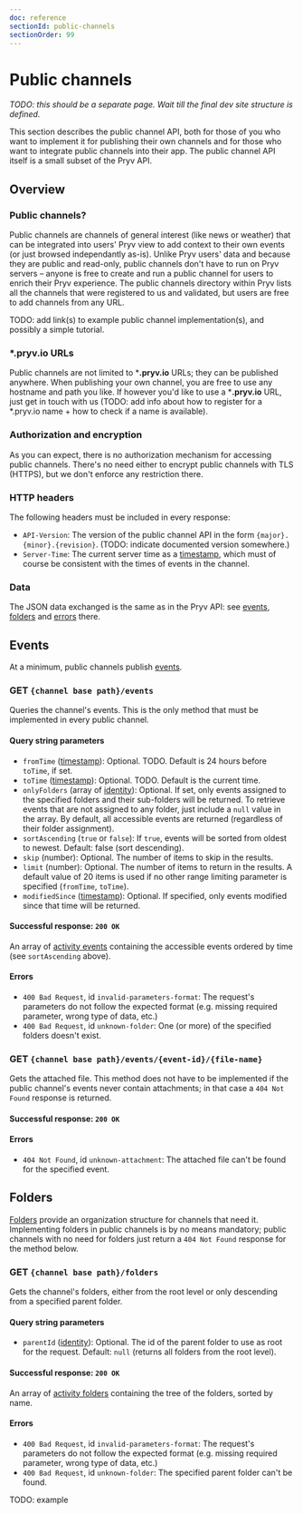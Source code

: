 ```yaml
---
doc: reference
sectionId: public-channels
sectionOrder: 99
---
```


# Public channels

*TODO: this should be a separate page. Wait till the final dev site structure is defined.*

This section describes the public channel API, both for those of you who want to implement it for publishing their own channels and for those who want to integrate public channels into their app. The public channel API itself is a small subset of the Pryv API.


## Overview

### Public channels?

Public channels are channels of general interest (like news or weather) that can be integrated into users' Pryv view to add context to their own events (or just browsed independantly as-is). Unlike Pryv users' data and because they are public and read-only, public channels don't have to run on Pryv servers – anyone is free to create and run a public channel for users to enrich their Pryv experience. The public channels directory within Pryv lists all the channels that were registered to us and validated, but users are free to add channels from any URL.

TODO: add link(s) to example public channel implementation(s), and possibly a simple tutorial.


### ***.pryv.io** URLs

Public channels are not limited to ***.pryv.io** URLs; they can be published anywhere. When publishing your own channel, you are free to use any hostname and path you like. If however you'd like to use a ***.pryv.io** URL, just get in touch with us (TODO: add info about how to register for a *.pryv.io name + how to check if a name is available).


### Authorization and encryption

As you can expect, there is no authorization mechanism for accessing public channels. There's no need either to encrypt public channels with TLS (HTTPS), but we don't enforce any restriction there.


### HTTP headers

The following headers must be included in every response:

- `API-Version`: The version of the public channel API in the form `{major}.{minor}.{revision}`. (TODO: indicate documented version somewhere.)
- `Server-Time`: The current server time as a [timestamp](#data-structure-timestamp), which must of course be consistent with the times of events in the channel.


### Data

The JSON data exchanged is the same as in the Pryv API: see [events](#data-structure-event), [folders](#data-structure-folder) and [errors](#data-structure-error) there.


## Events

At a minimum, public channels publish [events](#data-structure-event).


### GET `{channel base path}/events`

Queries the channel's events. This is the only method that must be implemented in every public channel.

#### Query string parameters

- `fromTime` ([timestamp](#data-structure-timestamp)): Optional. TODO. Default is 24 hours before `toTime`, if set.
- `toTime` ([timestamp](#data-structure-timestamp)): Optional. TODO. Default is the current time.
- `onlyFolders` (array of [identity](#data-structure-identity)): Optional. If set, only events assigned to the specified folders and their sub-folders will be returned. To retrieve events that are not assigned to any folder, just include a `null` value in the array. By default, all accessible events are returned (regardless of their folder assignment).
- `sortAscending` (`true` or `false`): If `true`, events will be sorted from oldest to newest. Default: false (sort descending).
- `skip` (number): Optional. The number of items to skip in the results.
- `limit` (number): Optional. The number of items to return in the results. A default value of 20 items is used if no other range limiting parameter is specified (`fromTime`, `toTime`).
- `modifiedSince` ([timestamp](#data-structure-timestamp)): Optional. If specified, only events modified since that time will be returned.

#### Successful response: `200 OK`

An array of [activity events](#data-structure-event) containing the accessible events ordered by time (see `sortAscending` above).

#### Errors

- `400 Bad Request`, id `invalid-parameters-format`: The request's parameters do not follow the expected format (e.g. missing required parameter, wrong type of data, etc.)
- `400 Bad Request`, id `unknown-folder`: One (or more) of the specified folders doesn't exist.


### GET `{channel base path}/events/{event-id}/{file-name}`

Gets the attached file. This method does not have to be implemented if the public channel's events never contain attachments; in that case a `404 Not Found` response is returned.

#### Successful response: `200 OK`

#### Errors

- `404 Not Found`, id `unknown-attachment`: The attached file can't be found for the specified event.


## Folders

[Folders](#data-structure-folder) provide an organization structure for channels that need it. Implementing folders in public channels is by no means mandatory; public channels with no need for folders just return a `404 Not Found` response for the method below.


### GET `{channel base path}/folders`

Gets the channel's folders, either from the root level or only descending from a specified parent folder.

#### Query string parameters

- `parentId` ([identity](#data-structure-identity)): Optional. The id of the parent folder to use as root for the request. Default: `null` (returns all folders from the root level).

#### Successful response: `200 OK`

An array of [activity folders](#data-structure-folder) containing the tree of the folders, sorted by name.

#### Errors

- `400 Bad Request`, id `invalid-parameters-format`: The request's parameters do not follow the expected format (e.g. missing required parameter, wrong type of data, etc.)
- `400 Bad Request`, id `unknown-folder`: The specified parent folder can't be found.

TODO: example

